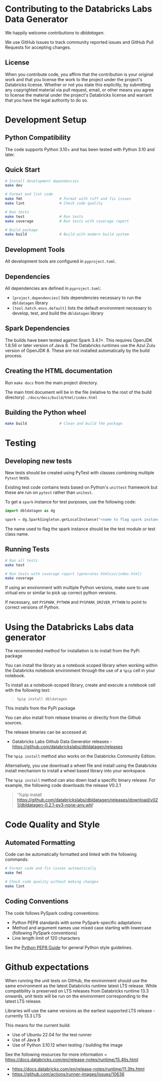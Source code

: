 # Contributing to the Databricks Labs Data Generator
We happily welcome contributions to *dbldatagen*. 

We use GitHub Issues to track community reported issues and GitHub Pull Requests for accepting changes.

## License

When you contribute code, you affirm that the contribution is your original work and that you 
license the work to the project under the project's Databricks license. Whether or not you 
state this explicitly, by submitting any copyrighted material via pull request, email, or 
other means you agree to license the material under the project's Databricks license and 
warrant that you have the legal authority to do so.

# Development Setup

## Python Compatibility

The code supports Python 3.10+ and has been tested with Python 3.10 and later.

## Quick Start

```bash
# Install development dependencies
make dev

# Format and lint code
make fmt                 # Format with ruff and fix issues
make lint                # Check code quality

# Run tests
make test                # Run tests
make coverage            # Run tests with coverage report

# Build package
make build               # Build with modern build system
```

## Development Tools

All development tools are configured in `pyproject.toml`.

## Dependencies

All dependencies are defined in `pyproject.toml`:

- `[project.dependencies]` lists dependencies necessary to run the `dbldatagen` library
- `[tool.hatch.envs.default]` lists the default environment necessary to develop, test, and build the `dbldatagen` library

## Spark Dependencies

The builds have been tested against Spark 3.4.1+. This requires OpenJDK 1.8.56 or later version of Java 8.
The Databricks runtimes use the Azul Zulu version of OpenJDK 8.
These are not installed automatically by the build process.

## Creating the HTML documentation

Run  `make docs` from the main project directory.

The main html document will be in the file (relative to the root of the build directory)
 `./docs/docs/build/html/index.html`

## Building the Python wheel

```bash
make build               # Clean and build the package
```

# Testing 

## Developing new tests
New tests should be created using PyTest with classes combining multiple `Pytest` tests.

Existing test code contains tests based on Python's `unittest` framework but these are 
run on `pytest` rather than `unitest`. 

To get a  `spark` instance for test purposes, use the following code:

```python
import dbldatagen as dg

spark = dg.SparkSingleton.getLocalInstance("<name to flag spark instance>")
```

The name used to flag the spark instance should be the test module or test class name. 

## Running Tests

```bash
# Run all tests
make test

# Run tests with coverage report (generates htmlcov/index.html)
make coverage
```

If using an environment with multiple Python versions, make sure to use virtual env or similar to pick up correct python versions.

If necessary, set `PYSPARK_PYTHON` and `PYSPARK_DRIVER_PYTHON` to point to correct versions of Python.

# Using the Databricks Labs data generator
The recommended method for installation is to install from the PyPi package

You can install the library as a notebook scoped library when working within the Databricks 
notebook environment through the use of a `%pip` cell in your notebook.

To install as a notebook-scoped library, create and execute a notebook cell with the following text:

> `%pip install dbldatagen`

This installs from the PyPi package

You can also install from release binaries or directly from the Github sources.

The release binaries can be accessed at:
- Databricks Labs Github Data Generator releases - https://github.com/databrickslabs/dbldatagen/releases


The `%pip install` method also works on the Databricks Community Edition.

Alternatively, you use download a wheel file and install using the Databricks install mechanism to install a wheel based
library into your workspace.

The `%pip install` method can also down load a specific binary release.
For example, the following code downloads the release V0.2.1

> '%pip install https://github.com/databrickslabs/dbldatagen/releases/download/v021/dbldatagen-0.2.1-py3-none-any.whl'

# Code Quality and Style

## Automated Formatting

Code can be automatically formatted and linted with the following commands:

```bash
# Format code and fix issues automatically
make fmt

# Check code quality without making changes
make lint
```

## Coding Conventions

The code follows PySpark coding conventions:
- Python PEP8 standards with some PySpark-specific adaptations
- Method and argument names use mixed case starting with lowercase (following PySpark conventions)
- Line length limit of 120 characters

See the [Python PEP8 Guide](https://peps.python.org/pep-0008/) for general Python style guidelines.

# Github expectations
When running the unit tests on GitHub, the environment should use the same environment as the latest Databricks
runtime latest LTS release. While compatibility is preserved on LTS releases from Databricks runtime 13.3 onwards, 
unit tests will be run on the environment corresponding to the latest LTS release. 

Libraries will use the same versions as the earliest supported LTS release - currently 13.3 LTS

This means for the current build:

- Use of Ubuntu 22.04 for the test runner
- Use of Java 8
- Use of Python 3.10.12 when testing / building the image

See the following resources for more information
= https://docs.databricks.com/en/release-notes/runtime/15.4lts.html
- https://docs.databricks.com/en/release-notes/runtime/11.3lts.html
- https://github.com/actions/runner-images/issues/10636

